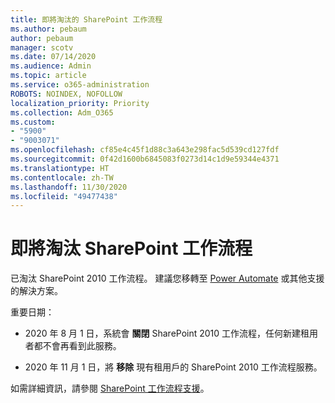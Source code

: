 ```yaml
---
title: 即將淘汰的 SharePoint 工作流程
ms.author: pebaum
author: pebaum
manager: scotv
ms.date: 07/14/2020
ms.audience: Admin
ms.topic: article
ms.service: o365-administration
ROBOTS: NOINDEX, NOFOLLOW
localization_priority: Priority
ms.collection: Adm_O365
ms.custom:
- "5900"
- "9003071"
ms.openlocfilehash: cf85e4c45f1d88c3a643e298fac5d539cd127fdf
ms.sourcegitcommit: 0f42d1600b6845083f0273d14c1d9e59344e4371
ms.translationtype: HT
ms.contentlocale: zh-TW
ms.lasthandoff: 11/30/2020
ms.locfileid: "49477438"
---
```

# <a name="sharepoint-workflows-retiring"></a>即將淘汰 SharePoint 工作流程

已淘汰 SharePoint 2010 工作流程。 建議您移轉至 [Power Automate](https://docs.microsoft.com/power-automate/getting-started) 或其他支援的解決方案。 

重要日期：

- 2020 年 8 月 1 日，系統會 **關閉** SharePoint 2010 工作流程，任何新建租用者都不會再看到此服務。

- 2020 年 11 月 1 日，將 **移除** 現有租用戶的 SharePoint 2010 工作流程服務。

如需詳細資訊，請參閱 [SharePoint 工作流程支援](https://aka.ms/sp-workflows-support)。
